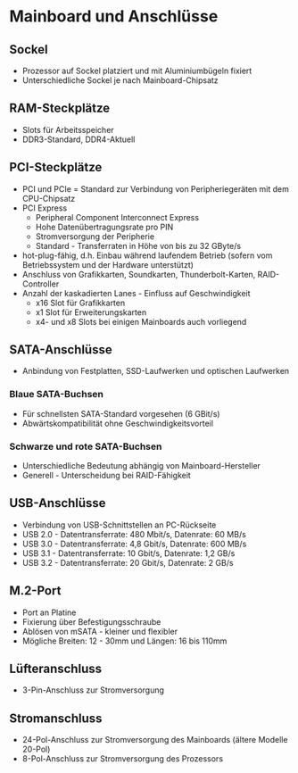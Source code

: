 # Mainboard und Anschlüsse

## Sockel
- Prozessor auf Sockel platziert und mit Aluminiumbügeln fixiert
- Unterschiedliche Sockel je nach Mainboard-Chipsatz

## RAM-Steckplätze
- Slots für Arbeitsspeicher
- DDR3-Standard, DDR4-Aktuell

## PCI-Steckplätze
- PCI und PCIe = Standard zur Verbindung von Peripheriegeräten mit dem CPU-Chipsatz
- PCI Express
  - Peripheral Component Interconnect Express
  - Hohe Datenübertragungsrate pro PIN
  - Stromversorgung der Peripherie
  - Standard - Transferraten in Höhe von bis zu 32 GByte/s
- hot-plug-fähig, d.h. Einbau während laufendem Betrieb (sofern vom Betriebssystem und der Hardware unterstützt)
- Anschluss von Grafikkarten, Soundkarten, Thunderbolt-Karten, RAID-Controller
- Anzahl der kaskadierten Lanes - Einfluss auf Geschwindigkeit
  - x16 Slot für Grafikkarten
  - x1 Slot für Erweiterungskarten
  - x4- und x8 Slots bei einigen Mainboards auch vorliegend

## SATA-Anschlüsse
- Anbindung von Festplatten, SSD-Laufwerken und optischen Laufwerken
### Blaue SATA-Buchsen
- Für schnellsten SATA-Standard vorgesehen (6 GBit/s)
- Abwärtskompatibilität ohne Geschwindigkeitsvorteil
### Schwarze und rote SATA-Buchsen
- Unterschiedliche Bedeutung abhängig von Mainboard-Hersteller
- Generell - Unterscheidung bei RAID-Fähigkeit

## USB-Anschlüsse
- Verbindung von USB-Schnittstellen an PC-Rückseite
- USB 2.0 - Datentransferrate: 480 Mbit/s, Datenrate: 60 MB/s
- USB 3.0 - Datentransferrate: 4,8 Gbit/s, Datenrate: 600 MB/s
- USB 3.1 - Datentransferrate: 10 Gbit/s, Datenrate: 1,2 GB/s
- USB 3.2 - Datentransferrate: 20 Gbit/s, Datenrate: 2 GB/s

## M.2-Port
- Port an Platine
- Fixierung über Befestigungsschraube
- Ablösen von mSATA - kleiner und flexibler
- Mögliche Breiten: 12 - 30mm und Längen: 16 bis 110mm

## Lüfteranschluss
- 3-Pin-Anschluss zur Stromversorgung

## Stromanschluss
- 24-Pol-Anschluss zur Stromversorgung des Mainboards (ältere Modelle 20-Pol)
- 8-Pol-Anschluss zur Stromversorgung des Prozessors
